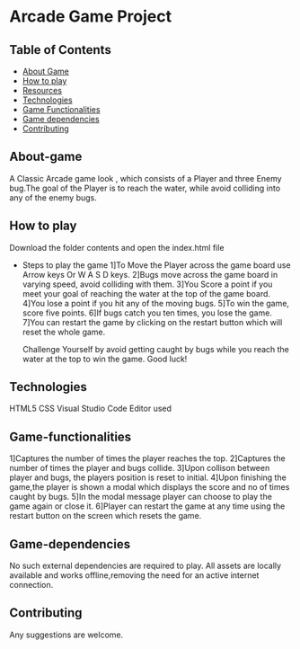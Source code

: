 # Arcade Game Project

## Table of Contents
* [About Game](#About-game)
* [How to play](#How-to-play)
* [Resources](#Resources)
* [Technologies](#Technologies)
* [Game Functionalities](#Game-functionalities)
* [Game dependencies](#Game-dependencies)
* [Contributing](#contributing)

## About-game

A Classic Arcade game look , which consists of a Player and three Enemy bug.The goal of the Player is to reach the water, while avoid colliding into any of the enemy bugs.

## How to play

Download the folder contents and open the index.html file
* Steps to play the game
    1]To Move the Player across the game board use Arrow keys Or W A S D keys.
    2]Bugs move across the game board in varying speed, avoid colliding with them.
    3]You Score a point if you meet your goal of reaching the water at the top of the game board.
    4]You lose a point if you hit any of the moving bugs.
    5]To win the game, score five points.
    6]If bugs catch you ten times, you lose the game.
    7]You can restart the game by clicking on the restart button which will reset the whole game.

    Challenge Yourself by avoid getting caught by bugs while you reach the water at the top to win the game.
    Good luck!

## Technologies

HTML5
CSS
Visual Studio Code Editor used

## Game-functionalities

1]Captures the number of times the player reaches the top.
2]Captures the number of times the player and bugs collide.
3]Upon collison between player and bugs, the players position is reset to initial.
4]Upon finishing the game,the player is shown a modal which displays the score and no of times caught by bugs.
5]In the modal message player can choose to play the game again or close it.
6]Player can restart the game at any time using the restart button on the screen which resets the game.

## Game-dependencies

No such external dependencies are required to play. All assets are locally available and works offline,removing the need for an active internet connection.

## Contributing

Any suggestions are welcome.